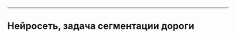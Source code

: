 --------------------------------------------------------------------
Нейросеть, задача сегментации дороги
--------------------------------------------------------------------
